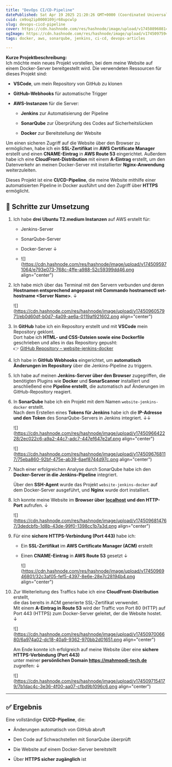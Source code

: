 ```yaml
---
title: "DevOps CI/CD-Pipeline"
datePublished: Sat Apr 19 2025 21:20:26 GMT+0000 (Coordinated Universal Time)
cuid: cm9oq2ip0000109jr68upcwlp
slug: devops-cicd-pipeline
cover: https://cdn.hashnode.com/res/hashnode/image/upload/v1745089608143/5e14031c-6a26-4d89-9ff1-b9e2cf811669.png
ogImage: https://cdn.hashnode.com/res/hashnode/image/upload/v1745097594133/a8c4c3aa-d5cb-48b4-a6f0-f5f7cb735527.png
tags: docker, aws, sonarqube, jenkins, ci-cd, devops-articles

---
```


**Kurze Projektbeschreibung:**  
Ich möchte mein neues Projekt vorstellen, bei dem meine Website auf einem Docker-Server bereitgestellt wird. Die verwendeten Ressourcen für dieses Projekt sind:

* **VSCode**, um mein Repository von GitHub zu klonen
    
* **GitHub-Webhooks** für automatische Trigger
    
* **AWS-Instanzen** für die Server:
    
    * **Jenkins** zur Automatisierung der Pipeline
        
    * **SonarQube** zur Überprüfung des Codes auf Sicherheitslücken
        
    * **Docker** zur Bereitstellung der Website
        

Um einen sicheren Zugriff auf die Website über den Browser zu ermöglichen, habe ich ein **SSL-Zertifikat** im **AWS Certificate Manager** erstellt und einen **CNAME-Eintrag** in **AWS Route 53** eingerichtet. Außerdem habe ich eine **CloudFront-Distribution** mit einem **A-Eintrag** erstellt, um den Datenverkehr an meinen Docker-Server mit installierter **Nginx-Anwendung** weiterzuleiten.

Dieses Projekt ist eine **CI/CD-Pipeline**, die meine Website mithilfe einer automatisierten Pipeline in Docker ausführt und den Zugriff über **HTTPS** ermöglicht.

## 📌 Schritte zur Umsetzung

1. Ich habe **drei Ubuntu T2.medium Instanzen** auf AWS erstellt für:
    
    * Jenkins-Server
        
    * SonarQube-Server
        
    * Docker-Server ↓
        
    * ![](https://cdn.hashnode.com/res/hashnode/image/upload/v1745095971064/e793e073-768c-4ffe-a988-52c59399dd46.png align="center")
        
2. Ich habe mich über das Terminal mit den Servern verbunden und deren **Hostnamen entsprechend angepasst mit Commando hostnamectl set-hostname &lt;Server Name&gt;**. ↓
    
    ![](https://cdn.hashnode.com/res/hashnode/image/upload/v1745096057971/eb0d60df-b0d7-4a09-ae6a-0119af921602.png align="center")
    
3. In **GitHub** habe ich ein Repository erstellt und mit **VSCode** mein Repository geklont.  
    Dort habe ich **HTML- und CSS-Dateien sowie eine Dockerfile** geschrieben und alles in das Repository gepusht:  
    👉 [GitHub Repository – website-jenkins-docker](https://github.com/Mahmoodi1984/website-jenkins-docker.git)
    
4. Ich habe in **GitHub Webhooks** eingerichtet, um **automatisch Änderungen im Repository** über die Jenkins-Pipeline zu triggern.
    
5. Ich habe auf meinen **Jenkins-Server über den Browser** zugegriffen, die benötigten Plugins wie **Docker** und **SonarScanner** installiert und anschließend eine **Pipeline erstellt**, die automatisch auf Änderungen im GitHub-Repository reagiert.
    
6. In **SonarQube** habe ich ein Projekt mit dem Namen `website-jenkins-docker` erstellt.  
    Nach dem Erstellen eines **Tokens für Jenkins** habe ich die **IP-Adresse und den Token** des SonarQube-Servers in Jenkins integriert. ↓↓
    
    ![](https://cdn.hashnode.com/res/hashnode/image/upload/v1745096642228/2ec022c6-a9a2-44c7-adc7-447ef647e2af.png align="center")
    
    ![](https://cdn.hashnode.com/res/hashnode/image/upload/v1745096768117/75eba860-92bf-475e-ab39-6aef8744d97c.png align="center")
    
7. Nach einer erfolgreichen Analyse durch SonarQube habe ich den **Docker-Server in die Jenkins-Pipeline** integriert.
    
      
    Über den **SSH-Agent** wurde das Projekt `website-jenkins-docker` auf dem Docker-Server ausgeführt, und **Nginx** wurde dort installiert.
    
8. Ich konnte meine Website im **Browser über** [**localhost**](http://localhost) **und den HTTP-Port** aufrufen. ↓
    
    ![](https://cdn.hashnode.com/res/hashnode/image/upload/v1745096814767/3dedcbfb-1d8b-43de-99f0-1398cc1b7a3d.png align="center")
    
9. Für eine **sichere HTTPS-Verbindung (Port 443)** habe ich:
    
    * Ein **SSL-Zertifikat** im **AWS Certificate Manager (ACM)** erstellt
        
    * Einen **CNAME-Eintrag** in **AWS Route 53** gesetzt ↓
        
        ![](https://cdn.hashnode.com/res/hashnode/image/upload/v1745096946801/32c3af05-fef5-4397-8e6e-28e7c28194b4.png align="center")
        
10. Zur Weiterleitung des Traffics habe ich eine **CloudFront-Distribution** erstellt,  
    die das bereits in ACM generierte SSL-Zertifikat verwendet.  
    Mit einem **A-Eintrag in Route 53** wird der Traffic von Port 80 (HTTP) auf Port 443 (HTTPS) zum Docker-Server geleitet, der die Website hostet. ↓
    
    ![](https://cdn.hashnode.com/res/hashnode/image/upload/v1745097006680/6a974a02-dc18-40a9-9362-970bb2d01651.png align="center")
    
    Am Ende konnte ich erfolgreich auf meine Website über eine **sichere HTTPS-Verbindung (Port 443)**  
    unter meiner **persönlichen Domain https://mahmoodi-tech.de** zugreifen: ↓
    
    ![](https://cdn.hashnode.com/res/hashnode/image/upload/v1745097154179/7b1dac4c-3e36-4f00-aa07-cfbd9b1096c6.png align="center")
    

---

## ✅ Ergebnis

Eine vollständige **CI/CD-Pipeline**, die:

* Änderungen automatisch von GitHub abruft
    
* Den Code auf Schwachstellen mit SonarQube überprüft
    
* Die Website auf einem Docker-Server bereitstellt
    
* Über **HTTPS sicher zugänglich** ist